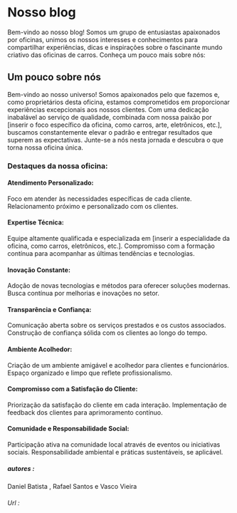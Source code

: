 # Nosso blog
Bem-vindo ao nosso blog! Somos um grupo de entusiastas apaixonados por oficinas, unimos os nossos interesses e conhecimentos para compartilhar experiências, dicas e inspirações sobre o fascinante mundo criativo das oficinas de carros. Conheça um pouco mais sobre nós:

## Um pouco sobre nós
Bem-vindo ao nosso universo! Somos apaixonados pelo que fazemos e, como proprietários desta oficina, estamos comprometidos em proporcionar experiências excepcionais aos nossos clientes. Com uma dedicação inabalável ao serviço de qualidade, combinada com nossa paixão por [inserir o foco específico da oficina, como carros, arte, eletrônicos, etc.], buscamos constantemente elevar o padrão e entregar resultados que superem as expectativas. Junte-se a nós nesta jornada e descubra o que torna nossa oficina única.

### Destaques da nossa oficina:

#### Atendimento Personalizado:
Foco em atender às necessidades específicas de cada cliente.
Relacionamento próximo e personalizado com os clientes.

#### Expertise Técnica:
Equipe altamente qualificada e especializada em [inserir a especialidade da oficina, como carros, eletrônicos, etc.].
Compromisso com a formação contínua para acompanhar as últimas tendências e tecnologias.

#### Inovação Constante:
Adoção de novas tecnologias e métodos para oferecer soluções modernas.
Busca contínua por melhorias e inovações no setor.

#### Transparência e Confiança:
Comunicação aberta sobre os serviços prestados e os custos associados.
Construção de confiança sólida com os clientes ao longo do tempo.

#### Ambiente Acolhedor:
Criação de um ambiente amigável e acolhedor para clientes e funcionários.
Espaço organizado e limpo que reflete profissionalismo.

#### Compromisso com a Satisfação do Cliente:
Priorização da satisfação do cliente em cada interação.
Implementação de feedback dos clientes para aprimoramento contínuo.

#### Comunidade e Responsabilidade Social:
Participação ativa na comunidade local através de eventos ou iniciativas sociais.
Responsabilidade ambiental e práticas sustentáveis, se aplicável.

##### autores :
Daniel Batista , Rafael Santos e Vasco Vieira

###### Url :

 




